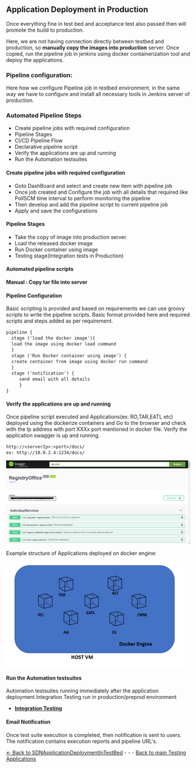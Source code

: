 
## Application Deployment in Production 
Once everything fine in test bed and acceptance test also passed then will promote the build to production. 
      
Here, we are not having connection directly between testbed and production, so **manually copy the images into production** server. Once copied, run the pipeline job in jenkins using docker containerization tool and deploy the applications.

### Pipeline configuration:
Here how we configure Pipeline job in testbed environment, in the same way we have to configure and install all necessary tools in Jenkins server of production.

### Automated Pipeline Steps
- Create pipeline jobs with required configuration
- Pipeline Stages 
- CI/CD Pipeline Flow
- Declarative pipeline script
- Verify the applications are up and running
- Run the Automation testsuites
 
#### Create pipeline jobs with required configuration
- Goto DashBoard and select and create new item with pipeline job
- Once job created and Configure the job with all details that required like PollSCM time interval to perform monitoring the pipeline 
- Then develop and add the pipeline script to current pipeline job
- Apply and save the configurations

#### Pipeline Stages 
- Take the copy of image into production server.
- Load the released docker image
- Run Docker container using image
- Testing stage(Integration tests in Production) 

#### Automated pipeline scripts
**Manual : Copy tar file into server**

#### Pipeline Configuration  
Basic scripting is provided and based on requirements we can use groovy scripts to write the pipeline scripts. Basic format provided here and required scripts and steps added as per requirement.

    pipeline {
      stage ('load the docker image'){
      load the image using docker load command
      } 
      stage ('Run Docker container using image') {
      create container from image using docker run command
      }
      stage ('notification') {
         send email with all details
         }
    }
    
#### Verify the applications are up and running
   
Once pipeline script executed and Applications(ex: RO,TAR,EATL etc) deployed using the dockerize containers and Go to the browser and check with the Ip address with port XXXx port mentioned in docker file. Verify the application swagger is up and running.
    
    http://<serverIp>:<port>/docs/
    ex: http://10.0.2.4:1234/docs/

![RO](Images/Ro.png) 

Example structure of Applications deployed on docker engine:

![Allapplications in siglepage](Images/AllApplicationsexample.PNG)

#### Run the Automation testsuites 
Automation testsuites running immediately after the application deployment.Integration Testing run in production/preprod environment 

 - [**Integration Testing**](../../IntegrationTesting/Overview/ConceptsAndOverview.md)

 
#### Email Notification
Once test suite execution is completed, then notification is sent to users. The notification contains execution reports and pipeline URL's.


[<- Back to SDNApplicationDeploymentInTestBed](../SDNApplicationPatternDeployment/AppDeploymentInTestBed.md) - - - [Back to main Testing Applications](../../../TestingApplications.md)